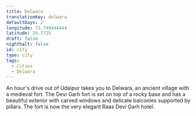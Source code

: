 ```yaml
---
title: Delwara
translationKey: delwara
defaultDays: 2
longitude: 73.749444444
latitude: 24.7725
draft: false
nighthalt: false
id: city
type: city
tags:
  - Cities
  - Delwara
---
```

An hour's drive out of Udaipur takes you to Delwara, an ancient village with a medieval fort. The Devi Garh fort is set on top of a rocky base and has a beautiful exterior with carved windows and delicate balconies supported by pillars. The fort is now the very elegant Raas Devi Garh hotel. 